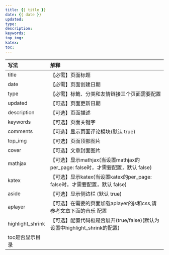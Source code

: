 ```yaml
---
title: {{ title }}
date: {{ date }}
updated:
type: 
description:
keywords:
top_img:
katex:
toc: 
---
```


写法 | 解释
:---|:---
title | 【必需】页面标题
date | 【必需】页面创建日期
type | 【必需】标籤、分类和友情链接三个页面需要配置
updated | 【可选】页面更新日期
description | 【可选】页面描述
keywords | 【可选】页面关键字
comments | 【可选】显示页面评论模块(默认 true)
top_img | 【可选】页面顶部图片
cover | 【可选】文章封面图片
mathjax | 【可选】显示mathjax(当设置mathjax的per_page: false时，才需要配置，默认 false)
katex | 【可选】显示katex(当设置katex的per_page: false时，才需要配置，默认 false)
aside | 【可选】显示侧边栏 (默认 true)
aplayer | 【可选】在需要的页面加载aplayer的js和css,请参考文章下面的音乐 配置
highlight_shrink | 【可选】配置代码框是否展开(true/false)(默认为设置中highlight_shrink的配置)
toc是否显示目录|

